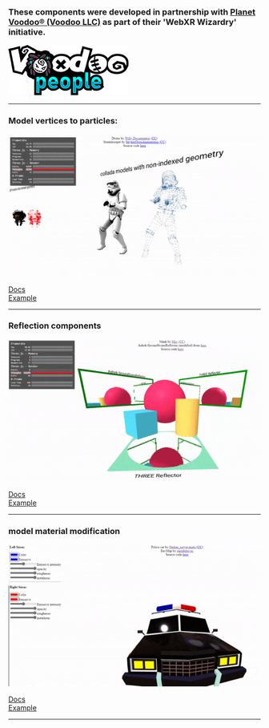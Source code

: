 ### These components were developed in partnership with [Planet Voodoo® (Voodoo LLC)](https://planetvoodoo.org/) as part of their 'WebXR Wizardry' initiative.
[![Logo](media/PlanetVoodoo.png)](https://planetvoodoo.org/)

<hr>

### Model vertices to particles:
![Particles](media/stormtroopers.gif "StormTroopers")

[Docs](./model-to-particles)<br>
[Example](https://gftruj.github.io/webzamples/PlanetVoodoo/model-to-particles)
<hr>

### Reflection components
![Reflections](media/mirrors.gif "mirrors")

[Docs](./reflection)<br>
[Example](https://gftruj.github.io/webzamples/PlanetVoodoo/reflection)
<hr>

### model material modification
![material-modifier](media/policecar.gif "policecar")

[Docs](./material-modifier)<br>
[Example](https://gftruj.github.io/webzamples/PlanetVoodoo/material-modifier)
<hr>
